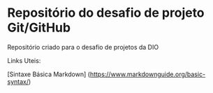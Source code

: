 # Repositório do desafio de projeto Git/GitHub
Repositório criado para o desafio de projetos da DIO

Links Uteis:

[Sintaxe Básica Markdown] (https://www.markdownguide.org/basic-syntax/)
